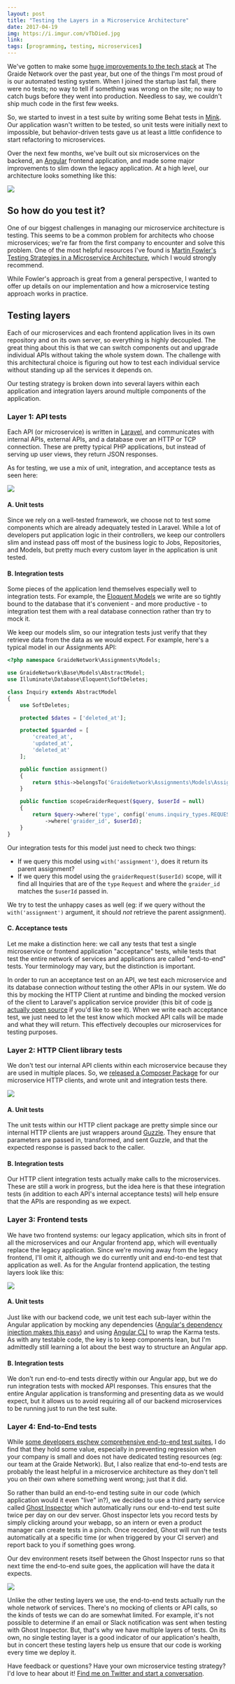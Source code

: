 ```yaml
---
layout: post
title: "Testing the Layers in a Microservice Architecture"
date: 2017-04-19
img: https://i.imgur.com/vTbDied.jpg
link: 
tags: [programming, testing, microservices]
---
```

We've gotten to make some [huge improvements to the tech stack](http://www.thegraidenetwork.com/blog-all/2017/1/16/tech-accomplishments) at The Graide Network over the past year, but one of the things I'm most proud of is our automated testing system. When I joined the startup last fall, there were no tests; no way to tell if something was wrong on the site; no way to catch bugs before they went into production. Needless to say, we couldn't ship much code in the first few weeks.

So, we started to invest in a test suite by writing some Behat tests in [Mink](http://mink.behat.org/en/latest/). Our application wasn't written to be tested, so unit tests were initially next to impossible, but behavior-driven tests gave us at least a little confidence to start refactoring to microservices.

Over the next few months, we've built out six microservices on the backend, an [Angular](https://angular.io/) frontend application, and made some major improvements to slim down the legacy application. At a high level, our architecture looks something like this:

![](http://i.imgur.com/kQrADqw.png)

## So how do you test it?

One of our biggest challenges in managing our microservice architecture is testing. This seems to be a common problem for architects who choose microservices; we're far from the first company to encounter and solve this problem. One of the most helpful resources I've found is [Martin Fowler's Testing Strategies in a Microservice Architecture](https://martinfowler.com/articles/microservice-testing/), which I would strongly recommend.

While Fowler's approach is great from a general perspective, I wanted to offer up details on our implementation and how a microservice testing approach works in practice.

## Testing layers

Each of our microservices and each frontend application lives in its own repository and on its own server, so everything is highly decoupled. The great thing about this is that we can switch components out and upgrade individual APIs without taking the whole system down. The challenge with this architectural choice is figuring out how to test each individual service without standing up all the services it depends on.

Our testing strategy is broken down into several layers within each application and integration layers around multiple components of the application.

### Layer 1: API tests

Each API (or microservice) is written in [Laravel](https://laravel.com/), and communicates with internal APIs, external APIs, and a database over an HTTP or TCP connection. These are pretty typical PHP applications, but instead of serving up user views, they return JSON responses.

As for testing, we use a mix of unit, integration, and acceptance tests as seen here:

![](http://i.imgur.com/R5KyCsC.png)

#### A. Unit tests

Since we rely on a well-tested framework, we choose not to test some components which are already adequately tested in Laravel. While a lot of developers put application logic in their controllers, we keep our controllers slim and instead pass off most of the business logic to Jobs, Repositories, and Models, but pretty much every custom layer in the application is unit tested.

#### B. Integration tests

Some pieces of the application lend themselves especially well to integration tests. For example, the [Eloquent Models](https://laravel.com/docs/5.4/eloquent) we write are so tightly bound to the database that it's convenient - and more productive - to integration test them with a real database connection rather than try to mock it.

We keep our models slim, so our integration tests just verify that they retrieve data from the data as we would expect. For example, here's a typical model in our Assignments API:

```php
<?php namespace GraideNetwork\Assignments\Models;

use GraideNetwork\Base\Models\AbstractModel;
use Illuminate\Database\Eloquent\SoftDeletes;

class Inquiry extends AbstractModel
{
    use SoftDeletes;

    protected $dates = ['deleted_at'];

    protected $guarded = [
        'created_at',
        'updated_at',
        'deleted_at'
    ];

    public function assignment()
    {
        return $this->belongsTo('GraideNetwork\Assignments\Models\Assignment');
    }

    public function scopeGraiderRequest($query, $userId = null)
    {
        return $query->where('type', config('enums.inquiry_types.REQUEST'))
            ->where('graider_id', $userId);
    }
}
```

Our integration tests for this model just need to check two things:

- If we query this model using `with('assignment')`, does it return its parent assignment?
- If we query this model using the `graiderRequest($userId)` scope, will it find all Inquiries that are of the `type` `Request` and where the `graider_id` matches the `$userId` passed in.

We try to test the unhappy cases as well (eg: if we query without the `with('assignment')` argument, it should _not_ retrieve the parent assignment).

#### C. Acceptance tests

Let me make a distinction here: we call any tests that test a single microservice or frontend application "acceptance" tests, while tests that test the entire network of services and applications are called "end-to-end" tests. Your terminology may vary, but the distinction is important.

In order to run an acceptance test on an API, we test each microservice and its database connection _without_ testing the other APIs in our system. We do this by mocking the HTTP Client at runtime and binding the mocked version of the client to Laravel's application service provider (this bit of code [is actually open source](https://bitbucket.org/thegraidenetwork/tgn-clients/src/26cbb2fe38c9067df37e33cf074589b5a916bf61/src/Testing/AcceptanceTester.php?at=master&fileviewer=file-view-default) if you'd like to see it). When we write each acceptance test, we just need to let the test know which mocked API calls will be made and what they will return. This effectively decouples our microservices for testing purposes.

### Layer 2: HTTP Client library tests

We don't test our internal API clients within each microservice because they are used in multiple places. So, we [released a Composer Package](https://bitbucket.org/thegraidenetwork/tgn-clients) for our microservice HTTP clients, and wrote unit and integration tests there.

![](http://i.imgur.com/u0F1RAS.png)

#### A. Unit tests

The unit tests within our HTTP client package are pretty simple since our internal HTTP clients are just wrappers around [Guzzle](http://docs.guzzlephp.org/en/latest/). They ensure that parameters are passed in, transformed, and sent Guzzle, and that the expected response is passed back to the caller.

#### B. Integration tests

Our HTTP client integration tests actually make calls to the microservices. These are still a work in progress, but the idea here is that these integration tests (in addition to each API's internal acceptance tests) will help ensure that the APIs are responding as we expect.

### Layer 3: Frontend tests

We have two frontend systems: our legacy application, which sits in front of all the microservices and our Angular frontend app, which will eventually replace the legacy application. Since we're moving away from the legacy frontend, I'll omit it, although we do currently unit and end-to-end test that application as well. As for the Angular frontend application, the testing layers look like this:

![](http://i.imgur.com/qEyLDWs.png)

#### A. Unit tests

Just like with our backend code, we unit test each sub-layer within the Angular application by mocking any dependencies ([Angular's dependency injection makes this easy](https://angular.io/docs/ts/latest/guide/dependency-injection.html)) and using [Angular CLI](https://github.com/angular/angular-cli) to wrap the Karma tests. As with any testable code, the key is to keep components lean, but I'm admittedly still learning a lot about the best way to structure an Angular app.

#### B. Integration tests

We don't run end-to-end tests directly within our Angular app, but we do run integration tests with mocked API responses. This ensures that the entire Angular application is transforming and presenting data as we would expect, but it allows us to avoid requiring all of our backend microservices to be running just to run the test suite.

### Layer 4: End-to-End tests

While [some developers eschew comprehensive end-to-end test suites](https://testing.googleblog.com/2015/04/just-say-no-to-more-end-to-end-tests.html), I do find that they hold some value, especially in preventing regression when your company is small and does not have dedicated testing resources (eg: our team at the Graide Network). But, I also realize that end-to-end tests are probably the least helpful in a microservice architecture as they don't tell you on their own where something went wrong; just that it did.

So rather than build an end-to-end testing suite in our code (which application would it even "live" in?), we decided to use a third party service called [Ghost Inspector](https://ghostinspector.com/) which automatically runs our end-to-end test suite twice per day on our dev server. Ghost inspector lets you record tests by simply clicking around your webapp, so an intern or even a product manager can create tests in a pinch. Once recorded, Ghost will run the tests automatically at a specific time (or when triggered by your CI server) and report back to you if something goes wrong.

Our dev environment resets itself between the Ghost Inspector runs so that next time the end-to-end suite goes, the application will have the data it expects.

![](http://i.imgur.com/hzQv09b.png)

Unlike the other testing layers we use, the end-to-end tests actually run the whole network of services. There's no mocking of clients or API calls, so the kinds of tests we can do are somewhat limited. For example, it's not possible to determine if an email or Slack notification was sent when testing with Ghost Inspector. But, that's why we have multiple layers of tests. On its own, no single testing layer is a good indicator of our application's health, but in concert these testing layers help us ensure that our code is working every time we deploy it.

Have feedback or questions? Have your own microservice testing strategy? I'd love to hear about it! [Find me on Twitter and start a conversation](https://twitter.com/KarlLHughes).
